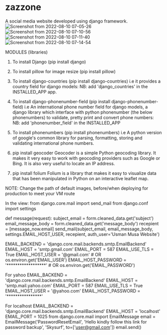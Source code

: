 # zazzone
A social media website developed using django framework.
![Screenshot from 2022-08-10 07-05-26](https://user-images.githubusercontent.com/72627757/183827608-bb165373-e2ad-45b7-b303-84732273fba7.png)
![Screenshot from 2022-08-10 07-10-56](https://user-images.githubusercontent.com/72627757/183828303-07c1a25e-b3e4-467d-a35f-1ec873c76f18.png)
![Screenshot from 2022-08-10 07-11-40](https://user-images.githubusercontent.com/72627757/183828570-ce607038-c3a2-4d3f-9eea-79f87d02b8b9.png)
![Screenshot from 2022-08-10 07-14-54](https://user-images.githubusercontent.com/72627757/183828686-2835f2ce-77e2-483b-8c7a-8a2d892acb60.png)


MODULES (libraries)
1.   To install Django (pip install django)
2.   To install pillow for image resize (pip install pillow)
3.   To install django-countries (pip install django-countries) i.e it provides a country field for django models:
    NB: add 'django_countries' in the INSTALLED_APP app.


4.   To install django-phonenumber-field (pip install django-phonenumber-field) i.e An international phone number field for django models, a django library which interface with python phonenumber (the below phonenumbers) to validate, pretty print and convert phone numbers:
    NB: add 'phonenumber_field' in the INSTALLED_APP


5.   To install phonenumbers (pip install phonenumbers) i.e A python version of google's common library for parsing, formatting, storing and validating international phone numbers.


6.  pip install geocoder
        Geocoder is a simple Python geocoding library. It makes it very easy to work with geocoding providers such as Google or Bing. It is also very useful to locate an IP address. 

7.  pip install folium
        Folium is a library that makes it easy to visualize data that has been manipulated in Python on an interactive leaflet map.


NOTE:
Change the path of default images, before/when deploying for production to meet your VM route


In the view:
from django.core.mail import send_mail
from django.conf import settings


def message(request):
    subject_email = form.cleaned_data.get('subject')
    email_message_body = form.cleaned_data.get('message_body')
    recepient = [message_now.email]
    send_mail(subject_email, email_message_body, settings.EMAIL_HOST_USER, recepient, auth_user='Usman Musa Website')


EMAIL_BACKEND = 'django.core.mail.backends.smtp.EmailBackend'
EMAIL_HOST = 'smtp.gmail.com'
EMAIL_PORT = 587
EMAIL_USE_TLS = True
EMAIL_HOST_USER = '<user>@gmail.com' # OR os.environ.get('EMAIL_USER')
EMAIL_HOST_PASSWORD = '******************' # OR os.environ.get('EMAIL_PASSWORD')


For yahoo
EMAIL_BACKEND = 'django.core.mail.backends.smtp.EmailBackend'
EMAIL_HOST = 'smtp.mail.yahoo.com'
EMAIL_PORT = 587
EMAIL_USE_TLS = True
EMAIL_HOST_USER = '<user>@yahoo.com'
EMAIL_HOST_PASSWORD = '****************'


For localhost
EMAIL_BACKEND = 'django.core.mail.backends.smtp.EmailBackend'
EMAIL_HOST = 'localhost'
EMAIL_PORT = 1025
from django.core.mail import EmailMessage
email = EmailMessage('PasswordResetEmail', 'Hello kindly follow this link for password backup', 'Skysurf', to=['user@gmail.com'])
email.send()
